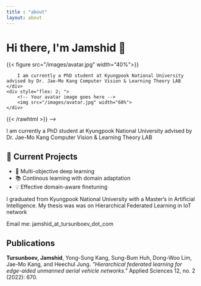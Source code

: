 ```yaml
---
title : "about"
layout: about
---
```

# Hi there, I'm Jamshid 👋

{{< figure src="/images/avatar.jpg" width="40%">}}
<!-- {{< rawhtml >}}
<div style="display: flex; align-items: center;">
    <div style="flex: 1;">
        <!-- Your about text goes here -->
        I am currently a PhD student at Kyungpook National University advised by Dr. Jae-Mo Kang Computer Vision & Learning Theory LAB
    </div>
    <div style="flex: 2; ">
        <!-- Your avatar image goes here -->
        <img src="/images/avatar.jpg" width="60%">
    </div>
</div>
{{< /rawhtml >}} -->

I am currently a PhD student at Kyungpook National University advised by Dr. Jae-Mo Kang Computer Vision & Learning Theory LAB

## 🚀 Current Projects
- 🤖 Multi-objective deep learning
- 📚 Continous learning with domain adaptation
- 💡 Effective domain-aware finetuning

I graduated from Kyungpook National University with a Master’s in Artificial Intelligence. My thesis was was on Hierarchical Federated Learning in IoT network

Email me: jamshid_at_tursunboev_dot_com

## Publications
**Tursunboev, Jamshid**, Yong-Sung Kang, Sung-Bum Huh, Dong-Woo Lim, Jae-Mo Kang, and Heechul Jung. *"Hierarchical federated learning for edge-aided unmanned aerial vehicle networks."* Applied Sciences 12, no. 2 (2022): 670.


